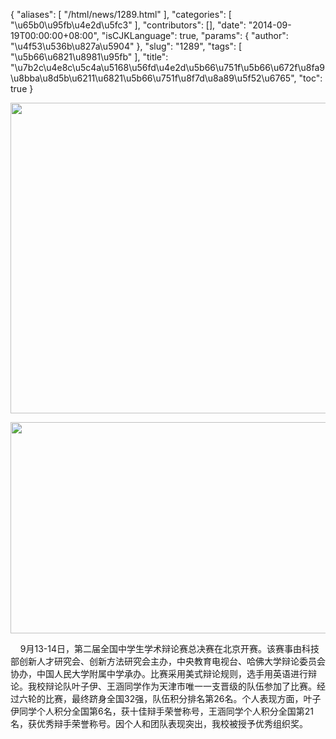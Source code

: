 {
    "aliases": [
        "/html/news/1289.html"
    ],
    "categories": [
        "\u65b0\u95fb\u4e2d\u5fc3"
    ],
    "contributors": [],
    "date": "2014-09-19T00:00:00+08:00",
    "isCJKLanguage": true,
    "params": {
        "author": "\u4f53\u536b\u827a\u5904"
    },
    "slug": "1289",
    "tags": [
        "\u5b66\u6821\u8981\u95fb"
    ],
    "title": "\u7b2c\u4e8c\u5c4a\u5168\u56fd\u4e2d\u5b66\u751f\u5b66\u672f\u8fa9\u8bba\u8d5b\u6211\u6821\u5b66\u751f\u8f7d\u8a89\u5f52\u6765",
    "toc": true
}


<img
    src="https://cdn.tfls.online/mirror/full/17511709d21137a050712128be8c490a7e01ae85.jpg"
    style="display:block;margin-left:auto;margin-right:auto;"
    decoding="async"
    fetchpriority="auto"
    loading="lazy"
    height="497"
    width="600"
/>





<img
    src="https://cdn.tfls.online/mirror/full/a30957db895a8b4336aa1bacacc702064111e837.jpg"
    style="display:block;margin-left:auto;margin-right:auto;"
    decoding="async"
    fetchpriority="auto"
    loading="lazy"
    height="338"
    width="600"
/>




    9月13-14日，第二届全国中学生学术辩论赛总决赛在北京开赛。该赛事由科技部创新人才研究会、创新方法研究会主办，中央教育电视台、哈佛大学辩论委员会协办，中国人民大学附属中学承办。比赛采用美式辩论规则，选手用英语进行辩论。我校辩论队叶子伊、王涵同学作为天津市唯一一支晋级的队伍参加了比赛。经过六轮的比赛，最终跻身全国32强，队伍积分排名第26名。个人表现方面，叶子伊同学个人积分全国第6名，获十佳辩手荣誉称号，王涵同学个人积分全国第21名，获优秀辩手荣誉称号。因个人和团队表现突出，我校被授予优秀组织奖。


